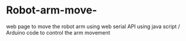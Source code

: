 # Robot-arm-move-
web page to move the robot arm using web serial API using java script / Arduino code to control the arm movement
